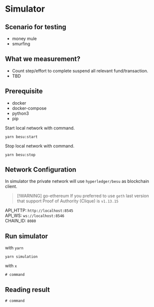 # Simulator

## Scenario for testing

- money mule
- smurfing

## What we measurement?

- Count step/effort to complete suspend all relevant fund/transaction.
- TBD
  
<!-- Response Time, Recovery Time and Post-Incident Analysis -->

## Prerequisite

- docker
- docker-compose
- python3
- pip

Start local network with command.

``` shell
yarn besu:start
```

Stop local network with command.

``` shell
yarn besu:stop
```

## Network Configuration

In simulator the private network will use `hyperledger/besu` as blockchain client.

> [!WARNING] go-ethereum
> If you preferred to use `geth` last version that support Proof of Authority (Clique) is `v1.13.15`

API_HTTP: `http://localhost:8545`  
API_WS: `ws://localhost:8546`  
CHAIN_ID: `8080`

## Run simulator

with `yarn`

```shell
yarn simulation
```

with `x`

```shell
# command
```

## Reading result

``` shell
# command
```

